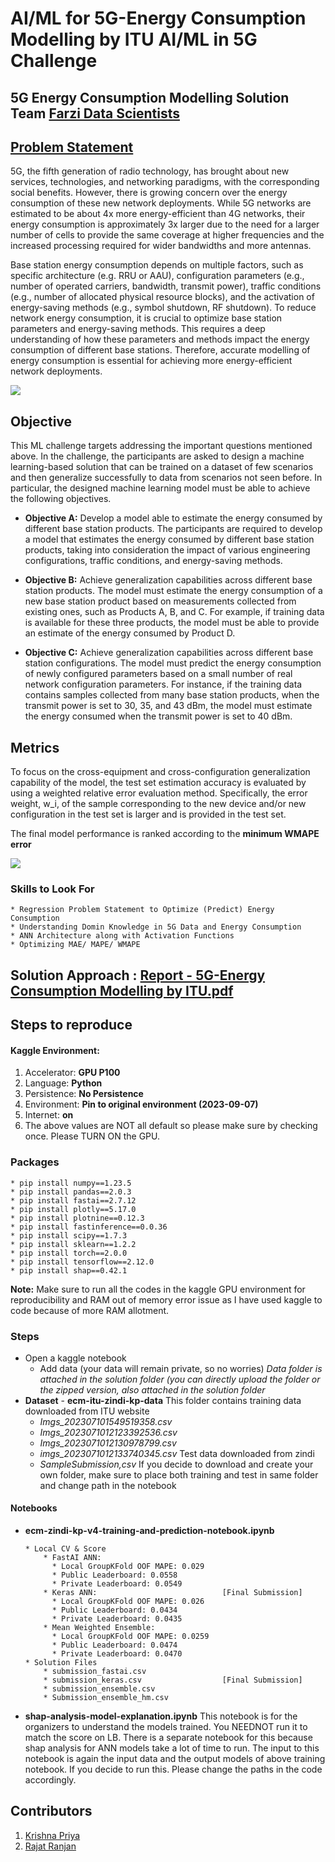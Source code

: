 # AI/ML for 5G-Energy Consumption Modelling by ITU AI/ML in 5G Challenge

## 5G Energy Consumption Modelling Solution Team [Farzi Data Scientists](https://zindi.africa/competitions/aiml-for-5g-energy-consumption-modelling/leaderboard/teams/farzi_data_scientists)

## [Problem Statement](https://zindi.africa/competitions/aiml-for-5g-energy-consumption-modelling)
5G, the fifth generation of radio technology, has brought about new services, technologies, and networking paradigms, with the corresponding social benefits. However, there is growing concern over the energy consumption of these new network deployments. While 5G networks are estimated to be about 4x more energy-efficient than 4G networks, their energy consumption is approximately 3x larger due to the need for a larger number of cells to provide the same coverage at higher frequencies and the increased processing required for wider bandwidths and more antennas.

Base station energy consumption depends on multiple factors, such as specific architecture (e.g. RRU or AAU), configuration parameters (e.g., number of operated carriers, bandwidth, transmit power), traffic conditions (e.g., number of allocated physical resource blocks), and the activation of energy-saving methods (e.g., symbol shutdown, RF shutdown). To reduce network energy consumption, it is crucial to optimize base station parameters and energy-saving methods. This requires a deep understanding of how these parameters and methods impact the energy consumption of different base stations. Therefore, accurate modelling of energy consumption is essential for achieving more energy-efficient network deployments.

![](https://zindi-public-release.s3.eu-west-2.amazonaws.com/uploads/image_attachment/image/1943/738561f9-bec5-423d-be50-154fc829046b.png)

## Objective
This ML challenge targets addressing the important questions mentioned above. In the challenge, the participants are asked to design a machine learning-based solution that can be trained on a dataset of few scenarios and then generalize successfully to data from scenarios not seen before. In particular, the designed machine learning model must be able to achieve the following objectives.

* **Objective A:** Develop a model able to estimate the energy consumed by different base station products. The participants are required to develop a model that estimates the energy consumed by different base station products, taking into consideration the impact of various engineering configurations, traffic conditions, and energy-saving methods.

* **Objective B:** Achieve generalization capabilities across different base station products. The model must estimate the energy consumption of a new base station product based on measurements collected from existing ones, such as Products A, B, and C. For example, if training data is available for these three products, the model must be able to provide an estimate of the energy consumed by Product D.

* **Objective C:** Achieve generalization capabilities across different base station configurations. The model must predict the energy consumption of newly configured parameters based on a small number of real network configuration parameters. For instance, if the training data contains samples collected from many base station products, when the transmit power is set to 30, 35, and 43 dBm, the model must estimate the energy consumed when the transmit power is set to 40 dBm.

## Metrics
To focus on the cross-equipment and cross-configuration generalization capability of the model, the test set estimation accuracy is evaluated by using a weighted relative error evaluation method. Specifically, the error weight, w_i, of the sample corresponding to the new device and/or new configuration in the test set is larger and is provided in the test set.

The final model performance is ranked according to the **minimum WMAPE error**

![](https://zindi-public-release.s3.eu-west-2.amazonaws.com/uploads/image_attachment/image/1944/584d2bb7-8d36-4a32-91b2-4ce603be6bbf.png)
 
### Skills to Look For
```text
* Regression Problem Statement to Optimize (Predict) Energy Consumption
* Understanding Domin Knowledge in 5G Data and Energy Consumption
* ANN Architecture along with Activation Functions
* Optimizing MAE/ MAPE/ WMAPE
```

## Solution Approach : [Report - 5G-Energy Consumption Modelling by ITU.pdf](https://github.com/ITU-AI-ML-in-5G-Challenge/5G-Energy-Consumption-Modelling-Solution-Team-Farzi-Data-Scientists/blob/main/Report%20-%205G-Energy%20Consumption%20Modelling%20by%20ITU.pdf)

## Steps to reproduce

#### Kaggle Environment:
1. Accelerator: **GPU P100**
2. Language: **Python**
3. Persistence: **No Persistence**
4. Environment: **Pin to original environment (2023-09-07)**
5. Internet: **on**
6. The above values are NOT all default so please make sure by checking once. Please TURN ON the GPU.

### Packages
```text
* pip install numpy==1.23.5
* pip install pandas==2.0.3
* pip install fastai==2.7.12
* pip install plotly==5.17.0
* pip install plotnine==0.12.3
* pip install fastinference==0.0.36
* pip install scipy==1.7.3
* pip install sklearn==1.2.2
* pip install torch==2.0.0
* pip install tensorflow==2.12.0
* pip install shap==0.42.1
```
**Note:** Make sure to run all the codes in the kaggle GPU environment for reproducibility and RAM out of memory error issue as I have used kaggle to code because of more RAM allotment.


### Steps
* Open a kaggle notebook
  * Add data (your data will remain private, so no worries) *Data folder is attached in the solution folder (you can directly upload the folder or the zipped version, also attached in the solution folder*
* **Dataset** - **ecm-itu-zindi-kp-data**  This folder contains training data downloaded from ITU website
  * *Imgs_202307101549519358.csv*
  * *Imgs_2023071012123392536.csv*
  * *Imgs_2023071012130978799.csv*
  * *imgs_2023071012133740345.csv*
Test data downloaded from zindi
  * *SampleSubmission,csv*
If you decide to download and create your own folder, make sure to place both training and test in same folder and change path in the notebook

#### Notebooks

* **ecm-zindi-kp-v4-training-and-prediction-notebook.ipynb**
    ```text
    * Local CV & Score
        * FastAI ANN:
          * Local GroupKFold OOF MAPE: 0.029
          * Public Leaderboard: 0.0558
          * Private Leaderboard: 0.0549
        * Keras ANN:                            [Final Submission]
          * Local GroupKFold OOF MAPE: 0.026 
          * Public Leaderboard: 0.0434
          * Private Leaderboard: 0.0435
        * Mean Weighted Ensemble:
          * Local GroupKFold OOF MAPE: 0.0259
          * Public Leaderboard: 0.0474
          * Private Leaderboard: 0.0470
    * Solution Files
        * submission_fastai.csv
        * submission_keras.csv                  [Final Submission]
        * submission_ensemble.csv
        * Submission_ensemble_hm.csv
    ```
* **shap-analysis-model-explanation.ipynb**
  This notebook is for the organizers to understand the models trained. You NEEDNOT run it to match the score on LB. There is a separate notebook for this because shap analysis for ANN models take a lot of time to run. The     input to this notebook is again the input data and the output models of above training notebook. If you decide to run this. Please change the paths in the code accordingly.


## Contributors
1. [Krishna Priya](https://www.linkedin.com/in/krishnapriya18/)
2. [Rajat Ranjan](https://www.linkedin.com/in/rajat-ranjan24/)
